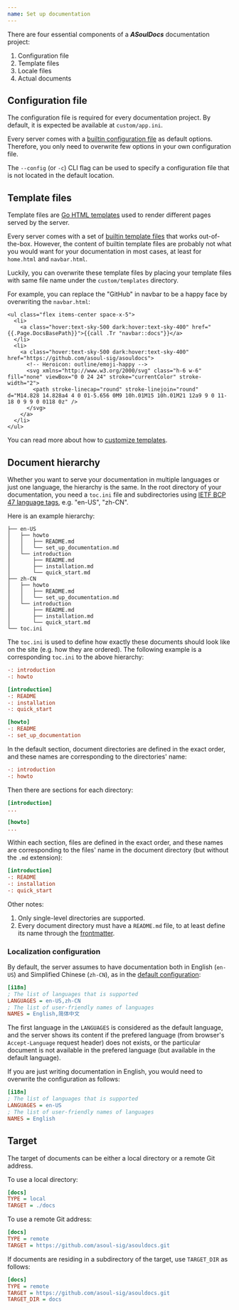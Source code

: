 ```yaml
---
name: Set up documentation
---
```


There are four essential components of a _**ASoulDocs**_ documentation project:

1. Configuration file
1. Template files
1. Locale files
1. Actual documents

## Configuration file

The configuration file is required for every documentation project. By default, it is expected be available at `custom/app.ini`.

Every server comes with a [builtin configuration file](https://github.com/asoul-sig/asouldocs/blob/main/conf/app.ini) as default options. Therefore, you only need to overwrite few options in your own configuration file.

The `--config` (or `-c`) CLI flag can be used to specify a configuration file that is not located in the default location.

## Template files

Template files are [Go HTML templates](https://pkg.go.dev/html/template) used to render different pages served by the server.

Every server comes with a set of [builtin template files](https://github.com/asoul-sig/asouldocs/tree/main/templates) that works out-of-the-box. However, the content of builtin template files are probably not what you would want for your documentation in most cases, at least for `home.html` and `navbar.html`.

Luckily, you can overwrite these template files by placing your template files with same file name under the `custom/templates` directory.

For example, you can replace the "GitHub" in navbar to be a happy face by overwriting the `navbar.html`:

```go-html-template {hl_lines=["7-10"]}
<ul class="flex items-center space-x-5">
  <li>
    <a class="hover:text-sky-500 dark:hover:text-sky-400" href="{{.Page.DocsBasePath}}">{{call .Tr "navbar::docs"}}</a>
  </li>
  <li>
    <a class="hover:text-sky-500 dark:hover:text-sky-400" href="https://github.com/asoul-sig/asouldocs">
      <!-- Heroicon: outline/emoji-happy -->
      <svg xmlns="http://www.w3.org/2000/svg" class="h-6 w-6" fill="none" viewBox="0 0 24 24" stroke="currentColor" stroke-width="2">
        <path stroke-linecap="round" stroke-linejoin="round" d="M14.828 14.828a4 4 0 01-5.656 0M9 10h.01M15 10h.01M21 12a9 9 0 11-18 0 9 9 0 0118 0z" />
      </svg>
    </a>
  </li>
</ul>
```

You can read more about how to [customize templates](../howto/customize_templates.md).

## Document hierarchy

Whether you want to serve your documentation in multiple languages or just one language, the hierarchy is the same. In the root directory of your documentation, you need a `toc.ini` file and subdirectories using [IETF BCP 47 language tags](https://en.wikipedia.org/wiki/IETF_language_tag), e.g. "en-US", "zh-CN".

Here is an example hierarchy:

```
├── en-US
│   ├── howto
│   │   ├── README.md
│   │   └── set_up_documentation.md
│   └── introduction
│       ├── README.md
│       ├── installation.md
│       └── quick_start.md
├── zh-CN
│   ├── howto
│   │   ├── README.md
│   │   └── set_up_documentation.md
│   └── introduction
│       ├── README.md
│       ├── installation.md
│       └── quick_start.md
└── toc.ini
```

The `toc.ini` is used to define how exactly these documents should look like on the site (e.g. how they are ordered). The following example is a corresponding `toc.ini` to the above hierarchy:

```ini
-: introduction
-: howto

[introduction]
-: README
-: installation
-: quick_start

[howto]
-: README
-: set_up_documentation
```

In the default section, document directories are defined in the exact order, and these names are corresponding to the directories' name:

```ini
-: introduction
-: howto
```

Then there are sections for each directory:

```ini
[introduction]
...

[howto]
...
```

Within each section, files are defined in the exact order, and these names are corresponding to the files' name in the document directory (but without the `.md` extension):

```ini
[introduction]
-: README
-: installation
-: quick_start
```

Other notes:

1. Only single-level directories are supported.
1. Every document directory must have a `README.md` file, to at least define its name through the [frontmatter](#frontmatter).

### Localization configuration

By default, the server assumes to have documentation both in English (`en-US`) and Simplified Chinese (`zh-CN`), as in the [default configuration](https://github.com/asoul-sig/asouldocs/blob/39b59c4159e4a2b0e0a290c79f85c46a3e1faf0b/conf/app.ini#L26-L30):

```ini
[i18n]
; The list of languages that is supported
LANGUAGES = en-US,zh-CN
; The list of user-friendly names of languages
NAMES = English,简体中文
```

The first language in the `LANGUAGES` is considered as the default language, and the server shows its content if the prefered language (from browser's `Accept-Language` request header) does not exists, or the particular document is not available in the prefered language (but available in the default language).

If you are just writing documentation in English, you would need to overwrite the configuration as follows:

```ini
[i18n]
; The list of languages that is supported
LANGUAGES = en-US
; The list of user-friendly names of languages
NAMES = English
```

## Target

The target of documents can be either a local directory or a remote Git address.

To use a local directory:

```ini
[docs]
TYPE = local
TARGET = ./docs
```

To use a remote Git address:

```ini
[docs]
TYPE = remote
TARGET = https://github.com/asoul-sig/asouldocs.git
```

If documents are residing in a subdirectory of the target, use `TARGET_DIR` as follows:

```ini
[docs]
TYPE = remote
TARGET = https://github.com/asoul-sig/asouldocs.git
TARGET_DIR = docs
```
